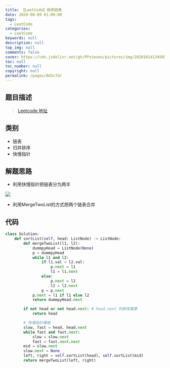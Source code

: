 ```yaml
---
title: 【LeetCode】排序链表
date: 2020-08-09 01:09:00
tags: 
  - LeetCode
categories: 
  - LeetCode
keywords: null
description: null
top_img: null
comments: false
cover: https://cdn.jsdelivr.net/gh/PPsteven/pictures/img/20201014134505.png
toc: null
toc_number: null
copyright: null
permalink: /pages/8d3cfd/
---
```


## 题目描述

> [Leetcode 地址](https://leetcode-cn.com/problems/sort-list/)

## 类别

- 链表
- 归并排序
- 快慢指针

## 解题思路

- 利用快慢指针把链表分为两半

![](https://cdn.jsdelivr.net/gh/PPsteven/pictures/img/20200808012009.png)

- 利用MergeTwoList的方式把两个链表合并

## 代码

```python
class Solution:
    def sortList(self, head: ListNode) -> ListNode:
        def mergeTwoList(l1, l2):
            dummpyHead = ListNode(None)
            p = dummpyHead
            while l1 and l2:
                if l1.val < l2.val:
                    p.next = l1
                    l1 = l1.next
                else:
                    p.next = l2
                    l2 = l2.next
                p = p.next
            p.next = l1 if l1 else l2
            return dummpyHead.next 

        if not head or not head.next: # head.next 判断很重要
            return head 

        # 快慢指针模板
        slow, fast = head, head.next 
        while fast and fast.next:
            slow = slow.next
            fast = fast.next.next
        mid = slow.next 
        slow.next = None 
        left, right = self.sortList(head), self.sortList(mid)
        return mergeTwoList(left, right)
```

